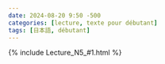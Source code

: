 ```yaml
---
date: 2024-08-20 9:50 -500
categories: [lecture, texte pour débutant]
tags: [日本語, débutant]
---
```

{% include Lecture_N5_#1.html %}